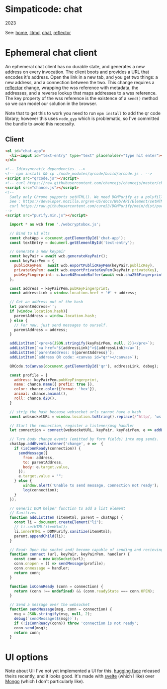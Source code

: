 # Simpaticode: chat
2023

See:
[home](/),
[litmd](/lit.md),
[chat](/chat.md),
[reflector](/reflector.md)

# Ephemeral chat client
An ephemeral chat client has no durable state, and generates a new address on every invocation.
The client boots and provides a URL that encodes it's address.
Open the link in a new tab, and you get two things: a new address, and a connection between the two.
This change requires a [reflector](reflector) change, wrapping the wss reference with metadata, the addresses,
and a reverse lookup that maps addresses to a wss reference.
The key property of the wss reference is the existence of a `send()` method so we can model our solution in the browser.

Note that to get this to work you need to run `npm install` to add the qr code library; however this uses `node_gyp` which is problematic, so I've committed the bundle to avoid this necessity.

## Client

```html
<ol id="chat-app">
  <li><input id="text-entry" type="text" placeholder="type hit enter"></li>
</ol>

<!-- Idiosyncratic dependencies. -->
<!-- npm install && cp ./node_modules/qrcode/build/qrcode.js . -->
<script src="qrcode.js"></script>
<!-- curl https://raw.githubusercontent.com/chancejs/chancejs/master/chance.js > chance.js -->
<script src="chance.js"></script>
<!--
  Sadly only Chrome supports setHTML(). We need DOMPurify as a polyfill
  See : https://developer.mozilla.org/en-US/docs/Web/API/Element/setHTML
  curl https://raw.githubusercontent.com/cure53/DOMPurify/main/dist/purify.min.js > purify.min.js
-->
<script src="purify.min.js"></script>
```

```js
  import * as wcb from './webcryptobox.js';

  // Bind to UI elts
  const chatApp = document.getElementById('chat-app');
  const textEntry = document.getElementById('text-entry');

  // Generate a new keypair
  const keyPair = await wcb.generateKeyPair();
  const keyPairPem = {
    publicKeyPem:  await wcb.exportPublicKeyPem(keyPair.publicKey),
    privateKeyPem: await wcb.exportPrivateKeyPem(keyPair.privateKey),
    pubKeyFingerprint: c.base64EncodeBuffer(await wcb.sha256Fingerprint(keyPair.publicKey)),
  };

  const address = keyPairPem.pubKeyFingerprint;
  const addressLink = window.location.href + '#' + address;

  // Get an address out of the hash
  let parentAddress='';
  if (window.location.hash){
    parentAddress = window.location.hash;
  } else {
    // For now, just send messages to ourself.
    parentAddress = address;
  }

  addListItem(`<pre>${JSON.stringify(keyPairPem, null, 2)}</pre>`);
  addListItem(`<a href="${addressLink}">${addressLink}</a>`);
  addListItem(`parentAddress: ${parentAddress}`);
  addListItem(`address QR code: <canvas id="qr"></canvas>`);

  QRCode.toCanvas(document.getElementById('qr'), addressLink, debug);

  const profile = {
    address: keyPairPem.pubKeyFingerprint,
    name: chance.name({ prefix: true }),
    color: chance.color({format: 'hex'}),
    animal: chance.animal(),
    roll: chance.d20(),
  }

  // strip the hash because websocket urls cannot have a hash
  const websocketURL = window.location.toString().replace(/^http/, 'ws').split('#')[0];

  // Start the connection, register a listener/msg handler
  let connection = connect(websocketURL, keyPair, keyPairPem, e => addListItem(`<pre>${e.data}</pre>`));

  // Turn body change events (emitted by form fields) into msg sends.
  chatApp.addEventListener('change', e =>  {
    if (isConnReady(connection)) {
      sendMessage({
        from: address,
        to: parentAddress,
        body: e.target.value,
      });
      e.target.value = "";
    } else {
        window.alert('Unable to send message, connection not ready');
        log(connection);
    }
  });

  // Generic DOM helper function to add a list element
  // Sanitizes
  function addListItem (itemHtml, parent = chatApp) {
    const li = document.createElement("li");
    // li.setHTML(itemHtml);
    li.innerHTML = DOMPurify.sanitize(itemHtml);
    parent.appendChild(li);
  }

  // Read: Open the socket and) become capable of sending and recieving messages
  function connect (url, keyPair, keyPairPem, handler) {
    const conn = new WebSocket(url);
    conn.onopen = () => sendMessage(profile);
    conn.onmessage = handler;
    return conn;
  }

  function isConnReady (conn = connection) {
    return (conn !== undefined) && (conn.readyState === conn.OPEN);
  }

  // Send a message over the websocket
  function sendMessage(msg, conn = connection) {
    msg = JSON.stringify(msg, null, 2);
    debug(`sendMessage(${msg})`);
    if (!isConnReady(conn)) throw 'connection is not ready';
    conn.send(msg);
    return conn;
  }
```

# UI options
Note about UI: I've not yet implemented a UI for this.
[hugging face](https://github.com/huggingface/chat-ui) released theirs recently, and it looks good.
It's made with [svelte](https://svelte.dev/) (which I like) over [Mongo](https://www.mongodb.com/) (which I don't particularly like).
